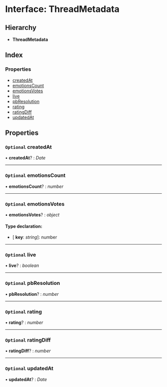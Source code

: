 # Interface: ThreadMetadata

## Hierarchy

* **ThreadMetadata**

## Index

### Properties

* [createdAt](annoto.threadmetadata.md#optional-createdat)
* [emotionsCount](annoto.threadmetadata.md#optional-emotionscount)
* [emotionsVotes](annoto.threadmetadata.md#optional-emotionsvotes)
* [live](annoto.threadmetadata.md#optional-live)
* [pbResolution](annoto.threadmetadata.md#optional-pbresolution)
* [rating](annoto.threadmetadata.md#optional-rating)
* [ratingDiff](annoto.threadmetadata.md#optional-ratingdiff)
* [updatedAt](annoto.threadmetadata.md#optional-updatedat)

## Properties

### `Optional` createdAt

• **createdAt**? : *Date*

___

### `Optional` emotionsCount

• **emotionsCount**? : *number*

___

### `Optional` emotionsVotes

• **emotionsVotes**? : *object*

#### Type declaration:

* \[ **key**: *string*\]: number

___

### `Optional` live

• **live**? : *boolean*

___

### `Optional` pbResolution

• **pbResolution**? : *number*

___

### `Optional` rating

• **rating**? : *number*

___

### `Optional` ratingDiff

• **ratingDiff**? : *number*

___

### `Optional` updatedAt

• **updatedAt**? : *Date*
